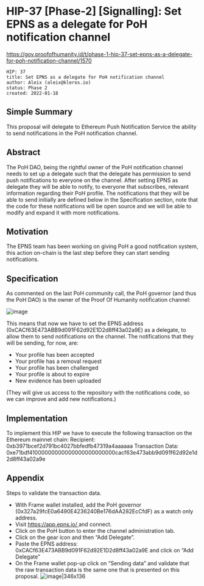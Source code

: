 # HIP-37 [Phase-2] [Signalling]: Set EPNS as a delegate for PoH notification channel

https://gov.proofofhumanity.id/t/phase-1-hip-37-set-epns-as-a-delegate-for-poh-notification-channel/1570

```
HIP: 37
title: Set EPNS as a delegate for PoH notification channel
author: Aleix (aleix@kleros.io)
status: Phase 2
created: 2022-01-18
```

## Simple Summary

This proposal will delegate to Ethereum Push Notification Service the ability to send notifications in the PoH notification channel.

## Abstract

The PoH DAO, being the rightful owner of the PoH notification channel needs to set up a delegate such that the delegate has permission to send push notifications to everyone on the channel. After setting EPNS as delegate they will be able to notify, to everyone that subscribes, relevant information regarding their PoH profile. The notifications that they will be able to send initially are defined below in the Specification section, note that the code for these notifications will be open source and we will be able to modify and expand it with more notifications.

## Motivation

The EPNS team has been working on giving PoH a good notification system, this action on-chain is the last step before they can start sending notifications.

## Specification

As commented on the last PoH community call, the PoH governor (and thus the PoH DAO) is the owner of the Proof Of Humanity notification channel:

![image](https://gov.proofofhumanity.id/uploads/default/original/1X/d6a7e359e360805d61db8454d0e2a13ab3d810ba.png)

This means that now we have to set the EPNS address (0xCACf63E473ABB9d091F62d92E1D2d8ff43a02a9E) as a delegate, to allow them to send notifications on the channel. The notifications that they will be sending, for now, are:

* Your profile has been accepted
* Your profile has a removal request
* Your profile has been challenged
* Your profile is about to expire
* New evidence has been uploaded

(They will give us access to the repository with the notifications code, so we can improve and add new notifications.)

## Implementation

To implement this HIP we have to execute the following transaction on the Ethereum mainnet chain:
Recipient: 0xb3971bcef2d791bc4027bbfedfb47319a4aaaaaa
Transaction Data: 0xe71bdf41000000000000000000000000cacf63e473abb9d091f62d92e1d2d8ff43a02a9e

## Appendix

Steps to validate the transaction data.

* With Frame wallet installed, add the PoH governor (0x327a29fcE0a6490E4236240Be176dAA282EcCfdF) as a watch only address.
* Visit [https://app.epns.io/ ](https://app.epns.io/) and connect.
* Click on the PoH button to enter the channel administration tab.
* Click on the gear icon and then “Add Delegate”.
* Paste the EPNS address: 0xCACf63E473ABB9d091F62d92E1D2d8ff43a02a9E and click on “Add Delegate”
* On the Frame wallet pop-up click on “Sending data” and validate that the raw transaction data is the same one that is presented on this proposal.
![image|346x136](https://gov.proofofhumanity.id/uploads/default/original/1X/2cc5ea57055610418c636bb23c04ea276baff743.png)
